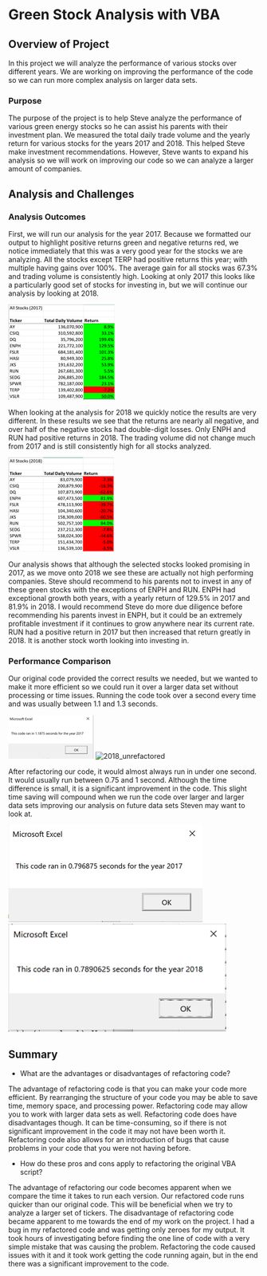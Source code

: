 # Green Stock Analysis with VBA

## Overview of Project
In this project we will analyze the performance of various stocks over different years.  We are working on improving the performance of the code so we can run more complex analysis on larger data sets.

### Purpose
The purpose of the project is to help Steve analyze the performance of various green energy stocks so he can assist his parents with their investment plan.  We measured the total daily trade volume and the yearly return for various stocks for the years 2017 and 2018.  This helped Steve make investment recommendations.  However, Steve wants to expand his analysis so we will work on improving our code so we can analyze a larger amount of companies.

## Analysis and Challenges

### Analysis Outcomes 
First, we will run our analysis for the year 2017.  Because we formatted our output to highlight positive returns green and negative returns red, we notice immediately that this was a very good year for the stocks we are analyzing.  All the stocks except TERP had positive returns this year; with multiple having gains over 100%.  The average gain for all stocks was 67.3% and trading volume is consistently high.  Looking at only 2017 this looks like a particularly good set of stocks for investing in, but we will continue our analysis by looking at 2018.
 
 ![2017_results](Resources/Picture1.png)
 
When looking at the analysis for 2018 we quickly notice the results are very different.  In these results we see that the returns are nearly all negative, and over half of the negative stocks had double-digit losses.  Only ENPH and RUN had positive returns in 2018.  The trading volume did not change much from 2017 and is still consistently high for all stocks analyzed. 
 
 ![2018_results](Resources/Picture2.png)
 
Our analysis shows that although the selected stocks looked promising in 2017, as we move onto 2018 we see these are actually not high performing companies.  Steve should recommend to his parents not to invest in any of these green stocks with the exceptions of ENPH and RUN.  ENPH had exceptional growth both years, with a yearly return of 129.5% in 2017 and 81.9% in 2018.  I would recommend Steve do more due diligence before recommending his parents invest in ENPH, but it could be an extremely profitable investment if it continues to grow anywhere near its current rate.  RUN had a positive return in 2017 but then increased that return greatly in 2018.  It is another stock worth looking into investing in.

### Performance Comparison
Our original code provided the correct results we needed, but we wanted to make it more efficient so we could run it over a larger data set without processing or time issues.  Running the code took over a second every time and was usually between 1.1 and 1.3 seconds.

![2017_unrefactored](Resources/Picture3.png)
![2018_unrefactored](Resources/Pictures4.png)
 
After refactoring our code, it would almost always run in under one second.  It would usually run between 0.75 and 1 second.  Although the time difference is small, it is a significant improvement in the code.  This slight time saving will compound when we run the code over larger and larger data sets improving our analysis on future data sets Steven may want to look at.
 
 ![2017_refactored](Resources/Picture5.png)
 ![2017_refactored](Resources/Picture6.png)
 
## Summary

- What are the advantages or disadvantages of refactoring code?

The advantage of refactoring code is that you can make your code more efficient.  By rearranging the structure of your code you may be able to save time, memory space, and processing power.  Refactoring code may allow you to work with larger data sets as well.  Refactoring code does have disadvantages though.  It can be time-consuming, so if there is not significant improvement in the code it may not have been worth it.  Refactoring code also allows for an introduction of bugs that cause problems in your code that you were not having before.
- How do these pros and cons apply to refactoring the original VBA script?

The advantage of refactoring our code becomes apparent when we compare the time it takes to run each version.  Our refactored code runs quicker than our original code.  This will be beneficial when we try to analyze a larger set of tickers.  The disadvantage of refactoring code became apparent to me towards the end of my work on the project.  I had a bug in my refactored code and was getting only zeroes for my output.  It took hours of investigating before finding the one line of code with a very simple mistake that was causing the problem.  Refactoring the code caused issues with it and it took work getting the code running again, but in the end there was a significant improvement to the code.
